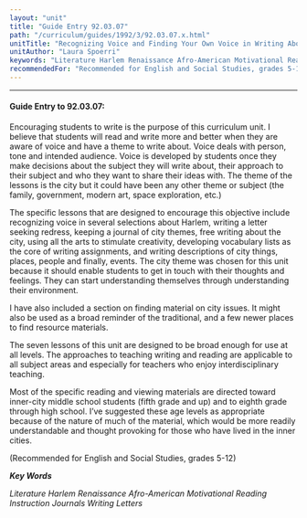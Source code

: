 ```yaml
---
layout: "unit"
title: "Guide Entry 92.03.07"
path: "/curriculum/guides/1992/3/92.03.07.x.html"
unitTitle: "Recognizing Voice and Finding Your Own Voice in Writing About the City"
unitAuthor: "Laura Spoerri"
keywords: "Literature Harlem Renaissance Afro-American Motivational Reading Instruction Journals Writing Letters"
recommendedFor: "Recommended for English and Social Studies, grades 5-12"
---
```

<body>
<hr/>
<h4>
Guide Entry to 92.03.07:
</h4>
Encouraging students to write is the purpose of this curriculum unit. I believe that students will read and write more and better when they are aware of voice and have a theme to write about.  Voice deals with person, tone and intended audience.  Voice is developed by students once they make decisions about the subject they will write about, their approach to their subject and who they want to share their ideas with.  The theme of the lessons is the city but it could have been any other theme or subject (the family, government, modern art, space exploration, etc.)
<p>
The specific lessons that are designed to encourage this objective include recognizing voice in several selections about Harlem, writing a letter seeking redress, keeping a journal of city themes, free writing about the city, using all the arts to stimulate creativity, developing vocabulary lists as the core of writing assignments, and writing descriptions of city things, places, people and finally, events.  The city theme was chosen for this unit because it should enable students to get in touch with their thoughts and feelings. They can start understanding themselves through understanding their environment.
</p>
<p>
I have also included a section on finding material on city issues.  It might also be used as a broad reminder of the traditional, and a few newer places to find resource materials.
</p>
<p>
The seven lessons of this unit are designed to be broad enough for use at all levels.  The approaches to teaching writing and reading are applicable to all subject areas and especially for teachers who enjoy interdisciplinary teaching.
</p>
<p>
Most of the specific reading and viewing materials are directed toward inner-city middle school students (fifth grade and up) and to eighth grade through high school.  I’ve suggested these age levels as appropriate because of the nature of much of the material, which would be more readily understandable and thought provoking for those who have lived in the inner cities.
</p>
<p>
(Recommended for English and Social Studies, grades 5-12)
</p>
<p>
<b>
<i>
Key Words
</i>
</b>
<br/>
</p>
<p>
<i>
Literature Harlem Renaissance Afro-American Motivational Reading Instruction Journals Writing Letters
</i>
</p>
</body>